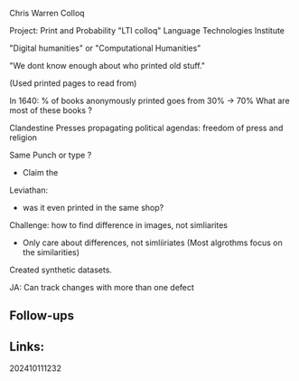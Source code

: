 Chris Warren Colloq

Project: Print and Probability
"LTI colloq" Language Technologies Institute

"Digital humanities" or "Computational Humanities"

"We dont know enough about who printed old stuff."

(Used printed pages to read from)

In 1640: % of books anonymously printed goes from 30% -> 70%
What are most of these books ?

Clandestine Presses propagating political agendas: freedom of press and religion

Same Punch or type ? 
- Claim the 

Leviathan:
- was it even printed in the same shop?

Challenge: how to find difference in images, not simliarites
- Only care about differences, not simliiriates (Most algrothms focus on the similarities)

Created synthetic datasets.

JA: Can track changes with more than one defect



## Follow-ups


## Links: 



202410111232
